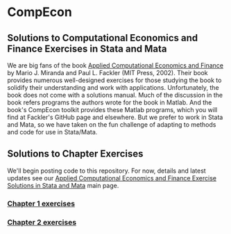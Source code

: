 # CompEcon  
## Solutions to Computational Economics and Finance Exercises in Stata and Mata
We are big fans of the book [Applied Computational Economics and Finance](https://abg-analytics.com/financial-economics.shtml) by Mario J. Miranda and Paul L. Fackler (MIT Press, 2002). Their book provides numerous well-designed exercises for those studying the book to solidify their understanding and work with applications. Unfortunately, the book does not come with a solutions manual. Much of the discussion in the book refers programs the authors wrote for the book in Matlab. And the book's CompEcon toolkit provides these Matlab programs, which you will find at Fackler's GitHub page and elsewhere. But we prefer to work in Stata and Mata, so we have taken on the fun challenge of adapting to methods and code for use in Stata/Mata.
## Solutions to Chapter Exercises
We'll begin posting code to this repository. For now, details and latest updates see our [Applied Computational Economics and Finance Exercise Solutions in Stata and Mata](https://abg-analytics.com/applied-computational-economics-finance.shtml) main page.
### [Chapter 1 exercises](https://abg-analytics.com/applied-computational-economics-finance.shtml#chapter1)
### [Chapter 2 exercises](https://abg-analytics.com/Solutions-to-Computational-Economics-Exercises-using-Stata-and-Mata-ch2.pdf)
